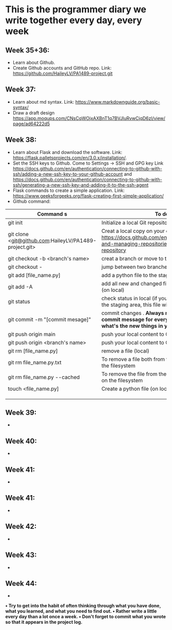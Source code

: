 # **This is the programmer diary we write together every day, every week**

## Week 35+36: 
  - Learn about Github.
  - Create Github accounts and GitHub repo. Link: <https://github.com/HaileyLV/PA1489-project.git>
## Week 37:
- Learn about md syntax. Link: <https://www.markdownguide.org/basic-syntax/>
- Draw a draft design <https://app.moqups.com/CNsCqWOjxAXBnT1q7BVJIuRvwCjqD6zl/view/page/ad64222d5>
## Week 38:
- Learn about Flask and download the software. Link: <https://flask.palletsprojects.com/en/3.0.x/installation/>.
- Set the SSH keys to Github. Come to Settings -> SSH and GPG key Link <https://docs.github.com/en/authentication/connecting-to-github-with-ssh/adding-a-new-ssh-key-to-your-github-account> and <https://docs.github.com/en/authentication/connecting-to-github-with-ssh/generating-a-new-ssh-key-and-adding-it-to-the-ssh-agent>
- Flask commands to create a simple application. Link: <https://www.geeksforgeeks.org/flask-creating-first-simple-application/>
- Github command:

| Command s                                 | To do                                                                 |
| ----------------------------------------- | --------------------------------------------------------------------- |
| git init                                    | Initialize a local Git repository                                                                 |
| git clone <git@github.com:HaileyLV/PA1489-project.git> |Creat a local copy on your computer. Read more: <https://docs.github.com/en/repositories/creating-and-managing-repositories/cloning-a-repository>                                                              |
| git checkout -b <branch's name>             | creat a branch or move to the branch                                  |
| git checkout -                            | jump between two branches                             |              | git pull                   | pull code from remote to local (must do this every time before starting anything)
| git add [file_name.py]                    | add a python file to the staging area (on local)      |
| git add -A                 | add all new and changed files to the staging area (on local)         |
|git status                                | check status in local (if you did not add a file to the staging area, this file will be in red text  |
|git commit -m "[commit mesage]"           | commit changes . **Always need to type the commit message for everyone know about what's the new things in your commit**                                                               |
|git push origin main                       | push your local content to GitHub (main)                   |
|git push origin <branch's name> | push your local content to GitHub (branch)
|git rm [file_name.py]                   |remove a file (local)                                       |
|git rm file_name.py.txt         | To remove a file both from the Git repository and the filesystem    |
|git rm file_name.py --cached  |  To remove the file from the repository, but keep it on the filesystem      |
|touch <file_name.py]       |Create a python file (on local)                                                                   |
|                                      |                                                                   |
|                                    |                                                                   |
|                                      |                                                                   |

## Week 39:
- 
## Week 40:
- 
## Week 41:
- 
## Week 41:
- 
## Week 42:
- 
## Week 43:
- 
## Week 44:
-

**• Try to get into the habit of often thinking through what you have done, what you
learned, and what you need to find out.
• Rather write a little every day than a lot once a week.
• Don't forget to commit what you wrote so that it appears in the project log.**
